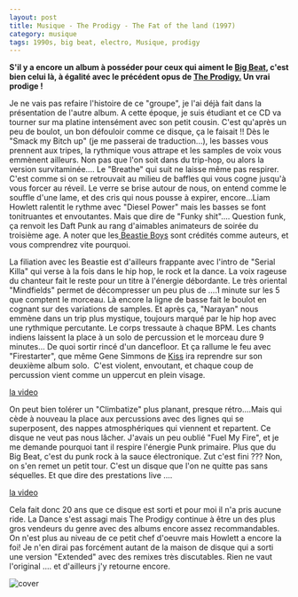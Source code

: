 ```yaml
---
layout: post
title: Musique - The Prodigy - The Fat of the land (1997)
category: musique
tags: 1990s, big beat, electro, Musique, prodigy
---
```

**S'il y a encore un album à posséder pour ceux qui aiment le <a href="https://fr.wikipedia.org/wiki/Big_beat">Big Beat</a>, c'est bien celui là, à égalité avec le précédent opus de <a href="https://cheziceman.wordpress.com/2008/08/19/the-prodigy-music-for-the-jilted-generation/">The Prodigy.</a> Un vrai prodige !**

Je ne vais pas refaire l'histoire de ce "groupe", je l'ai déjà fait dans la présentation de l'autre album. A cette époque, je suis étudiant et ce CD va tourner sur ma platine intensément avec son petit cousin. C'est qu'après un peu de boulot, un bon défouloir comme ce disque, ça le faisait !! Dès le "Smack my Bitch up" (je me passerai de traduction...), les basses vous prennent aux tripes, la rythmique vous attrape et les samples de voix vous emmènent ailleurs. Non pas que l'on soit dans du trip-hop, ou alors la version survitaminée.... Le "Breathe" qui suit ne laisse même pas respirer. C'est comme si on se retrouvait au milieu de baffles qui vous cogne jusqu'à vous forcer au réveil. Le verre se brise autour de nous, on entend comme le souffle d'une lame, et des cris qui nous pousse à expirer, encore...Liam Howlett ralentit le rythme avec "Diesel Power" mais les basses se font tonitruantes et envoutantes. Mais que dire de "Funky shit".... Question funk, ça renvoit les Daft Punk au rang d'aimables animateurs de soirée du troisième age. A noter que les<a href="https://cheziceman.wordpress.com/2016/07/01/beastie-boys-licensed-to-ill-2/"> Beastie Boys</a> sont crédités comme auteurs, et vous comprendrez vite pourquoi.

La filiation avec les Beastie est d'ailleurs frappante avec l'intro de "Serial Killa" qui verse à la fois dans le hip hop, le rock et la dance. La voix rageuse du chanteur fait le reste pour un titre à l'énergie débordante. Le très oriental "Mindfields" permet de décompresser un peu plus de ....1 minute sur les 5 que comptent le morceau. Là encore la ligne de basse fait le boulot en cognant sur des variations de samples. Et après ça, "Narayan" nous emmène dans un trip plus mystique, toujours marqué par le hip hop avec une rythmique percutante. Le corps tressaute à chaque BPM. Les chants indiens laissent la place à un solo de percussion et le morceau dure 9 minutes... De quoi sortir rincé d'un dancefloor. Et ça rallume le feu avec "Firestarter", que même Gene Simmons de <a href="https://cheziceman.wordpress.com/2008/06/05/kiss-cinder-road-munich-2008/">Kiss</a> ira reprendre sur son deuxième album solo.  C'est violent, envoutant, et chaque coup de percussion vient comme un uppercut en plein visage.

[la video](https://www.youtube.com/watch?v=wmin5WkOuPw)

On peut bien tolérer un "Climbatize" plus planant, presque rétro....Mais qui cède à nouveau la place aux percussions avec des lignes qui se superposent, des nappes atmosphériques qui viennent et repartent. Ce disque ne veut pas nous lâcher. J'avais un peu oublié "Fuel My Fire", et je me demande pourquoi tant il respire l'énergie Punk primaire. Plus que du Big Beat, c'est du punk rock à la sauce électronique. Zut c'est fini ??? Non, on s'en remet un petit tour. C'est un disque que l'on ne quitte pas sans séquelles. Et que dire des prestations live ....

[la video](https://www.youtube.com/watch?v=WrufVhG8jnU)

Cela fait donc 20 ans que ce disque est sorti et pour moi il n'a pris aucune ride. La Dance s'est assagi mais The Prodigy continue à être un des plus gros vendeurs du genre avec des albums encore assez recommandables. On n'est plus au niveau de ce petit chef d'oeuvre mais Howlett a encore la foi! Je n'en dirai pas forcément autant de la maison de disque qui a sorti une version "Extended" avec des remixes très discutables. Rien ne vaut l'original .... et d'ailleurs j'y retourne encore.

![cover](https://cheziceman.files.wordpress.com/2017/06/fatoftheland.jpg)

